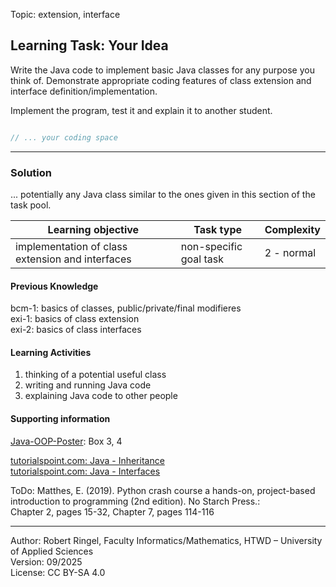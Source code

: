 Topic: extension, interface

## Learning Task: Your Idea

Write the Java code to implement basic Java classes for any purpose you think of. Demonstrate appropriate coding features of class extension and interface definition/implementation.

Implement the program, test it and explain it to another student.

``` java

// ... your coding space

```

---------------------------------------

### Solution

... potentially any Java class similar to the ones given in this section of the task pool.

| **Learning objective**                           | **Task type**   | **Complexity** |
| ------------------------------------------------ | --------------- | -------------- |
| implementation of class extension and interfaces | non-specific goal task | 2 - normal |

#### Previous Knowledge

bcm-1: basics of classes, public/private/final modifieres  
exi-1: basics of class extension  
exi-2: basics of class interfaces 

#### Learning Activities

1) thinking of a potential useful class
2) writing and running Java code
3) explaining Java code to other people

#### Supporting information

[Java-OOP-Poster](../JavaPosterOOP_engl.pdf): Box 3, 4  

[tutorialspoint.com: Java - Inheritance](https://www.tutorialspoint.com/java/java_inheritance.htm)  
[tutorialspoint.com: Java - Interfaces](https://www.tutorialspoint.com/java/java_interfaces.htm)    

ToDo: Matthes, E. (2019). Python crash course a hands-on, project-based introduction to programming (2nd edition). No Starch Press.:  
Chapter 2, pages 15-32, Chapter 7, pages 114-116  


---------------------------------------
Author: Robert Ringel, Faculty Informatics/Mathematics, HTWD – University of Applied Sciences  
Version: 09/2025            
License: CC BY-SA 4.0